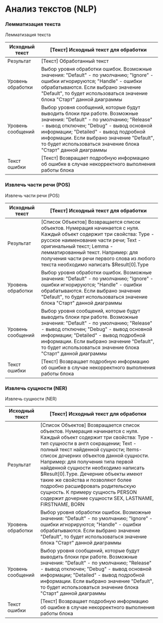 # Анализ текстов (NLP)

### Лемматизация текста

Лемматизация текста

| Исходный текст    | \[Текст] Исходный текст для обработки                                                                                                                                                                                                                                                                                     |
| ----------------- | ------------------------------------------------------------------------------------------------------------------------------------------------------------------------------------------------------------------------------------------------------------------------------------------------------------------------- |
| Результат         | \[Текст] Обработанный текст                                                                                                                                                                                                                                                                                               |
| Уровень обработки | Выбор уровня обработки ошибок. Возможные значения: "Default" - по умолчанию; "Ignore" - ошибки игнорируются; "Handle" - ошибки обрабатываются. Если выбрано значение "Default", то будет использоваться значение блока "Старт" данной диаграммы                                                                           |
| Уровень сообщений | Выбор уровня сообщений, которые будут выводить блоки при работе. Возможные значения: "Default" - по умолчанию; "Release" - вывод отключен; "Debug" - вывод основной информации; "Detailed" - вывод подробной информации. Если выбрано значение "Default", то будет использоваться значение блока "Старт" данной диаграммы |
| Текст ошибки      | \[Текст] Возвращает подробную информацию об ошибке в случае некорректного выполнения работы блока                                                                                                                                                                                                                         |

### Извлечь части речи (POS)

Извлечь части речи (POS)

| Исходный текст    | \[Текст] Исходный текст для обработки                                                                                                                                                                                                                                                                                       |
| ----------------- | --------------------------------------------------------------------------------------------------------------------------------------------------------------------------------------------------------------------------------------------------------------------------------------------------------------------------- |
| Результат         | \[Список Объектов] Возвращается список объектов. Нумерация начинается с нуля. Каждый объект содержит три свойства: Type - русское наименование части речи; Text - оригинальный текст; Lemma - лемматированный текст. Например: для получения части речи первого слова из любого текста необходимо написать $Result\[0].Type |
| Уровень обработки | Выбор уровня обработки ошибок. Возможные значения: "Default" - по умолчанию; "Ignore" - ошибки игнорируются; "Handle" - ошибки обрабатываются. Если выбрано значение "Default", то будет использоваться значение блока "Старт" данной диаграммы                                                                             |
| Уровень сообщений | Выбор уровня сообщений, которые будут выводить блоки при работе. Возможные значения: "Default" - по умолчанию; "Release" - вывод отключен; "Debug" - вывод основной информации; "Detailed" - вывод подробной информации. Если выбрано значение "Default", то будет использоваться значение блока "Старт" данной диаграммы   |
| Текст ошибки      | \[Текст] Возвращает подробную информацию об ошибке в случае некорректного выполнения работы блока                                                                                                                                                                                                                           |

### Извлечь сущности (NER)

Извлечь сущности (NER)

| Исходный текст    | \[Текст] Исходный текст для обработки                                                                                                                                                                                                                                                                                                                                                                                                                                                                                                       |
| ----------------- | ------------------------------------------------------------------------------------------------------------------------------------------------------------------------------------------------------------------------------------------------------------------------------------------------------------------------------------------------------------------------------------------------------------------------------------------------------------------------------------------------------------------------------------------- |
| Результат         | \[Список Объектов] Возвращается список объектов. Нумерация начинается с нуля. Каждый объект содержит три свойства: Type - тип сущности в англ сокращении; Text - полный текст найденной сущности; Items- список дочерних объектов данной сущности. Например: для получения типа первой найденной сущности необходимо написать $Result\[0].Type. Дечерние объекты имеют такие же свойства и позволяют более подробно расшифровать родительскую сущность. К примеру сущность PERSON содержит дочерние сущности SEX, LASTNAME, FIRSTNAME, BORN |
| Уровень обработки | Выбор уровня обработки ошибок. Возможные значения: "Default" - по умолчанию; "Ignore" - ошибки игнорируются; "Handle" - ошибки обрабатываются. Если выбрано значение "Default", то будет использоваться значение блока "Старт" данной диаграммы                                                                                                                                                                                                                                                                                             |
| Уровень сообщений | Выбор уровня сообщений, которые будут выводить блоки при работе. Возможные значения: "Default" - по умолчанию; "Release" - вывод отключен; "Debug" - вывод основной информации; "Detailed" - вывод подробной информации. Если выбрано значение "Default", то будет использоваться значение блока "Старт" данной диаграммы                                                                                                                                                                                                                   |
| Текст ошибки      | \[Текст] Возвращает подробную информацию об ошибке в случае некорректного выполнения работы блока                                                                                                                                                                                                                                                                                                                                                                                                                                           |
